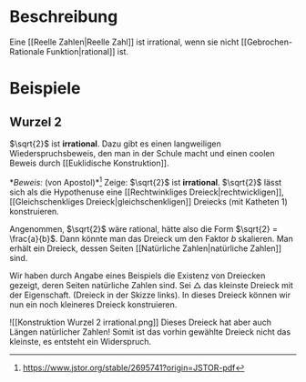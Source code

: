 # Beschreibung
Eine [[Reelle Zahlen|Reelle Zahl]] ist irrational, wenn sie nicht [[Gebrochen-Rationale Funktion|rational]] ist.

# Beispiele
## Wurzel 2
$\sqrt{2}$ ist **irrational**. Dazu gibt es einen langweiligen Wiederspruchsbeweis, den man in der Schule macht und einen coolen Beweis durch [[Euklidische Konstruktion]].

**Beweis:* (von Apostol)*[^1]
Zeige: $\sqrt{2}$ ist **irrational**.
$\sqrt{2}$ lässt sich als die Hypothenuse eine [[Rechtwinkliges Dreieck|rechtwickligen]], [[Gleichschenkliges Dreieck|gleichschenkligen]] Dreiecks (mit Katheten 1) konstruieren.

Angenommen, $\sqrt{2}$ wäre rational, hätte also die Form $\sqrt{2} = \frac{a}{b}$.
Dann könnte man das Dreieck um den Faktor $b$ skalieren. Man erhält ein Dreieck, dessen Seiten [[Natürliche Zahlen|natürliche Zahlen]] sind.

Wir haben durch Angabe eines Beispiels die Existenz von Dreiecken gezeigt, deren Seiten natürliche Zahlen sind.
Sei $\triangle$ das kleinste Dreieck mit der Eigenschaft. (Dreieck in der Skizze links).
In dieses Dreieck können wir nun ein noch kleineres Dreieck konstruieren.

![[Konstruktion Wurzel 2 irrational.png]]
Dieses Dreieck hat aber auch Längen natürlicher Zahlen! Somit ist das vorhin gewählte Dreieck nicht das kleinste, es entsteht ein Widerspruch.


[^1]: https://www.jstor.org/stable/2695741?origin=JSTOR-pdf
